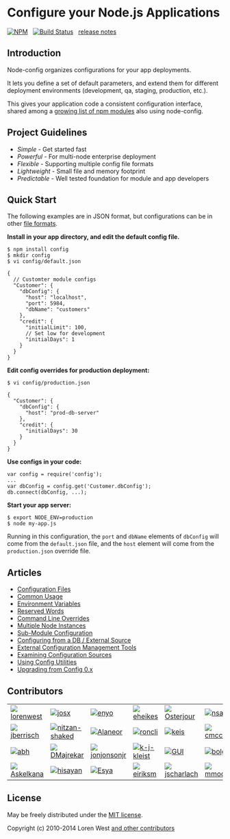Configure your Node.js Applications
===================================

[![NPM](https://nodei.co/npm/config.svg?downloads=true&stars=true)](https://nodei.co/npm/config/)&nbsp;&nbsp;
[![Build Status](https://secure.travis-ci.org/lorenwest/node-config.svg?branch=master)](https://travis-ci.org/lorenwest/node-config)&nbsp;&nbsp;
[release notes](https://github.com/lorenwest/node-config/blob/master/History.md)

Introduction
------------

Node-config organizes configurations for your app deployments.

It lets you define a set of default parameters,
and extend them for different deployment environments (development, qa,
staging, production, etc.).

This gives your application code a consistent configuration interface, shared among a
[growing list of npm modules](https://www.npmjs.org/browse/depended/config) also using node-config.

Project Guidelines
------------------

* *Simple* - Get started fast
* *Powerful* - For multi-node enterprise deployment
* *Flexible* - Supporting multiple config file formats
* *Lightweight* - Small file and memory footprint
* *Predictable* - Well tested foundation for module and app developers

Quick Start
---------------
The following examples are in JSON format, but configurations can be in other [file formats](https://github.com/lorenwest/node-config/wiki/Configuration-Files#file-formats).

**Install in your app directory, and edit the default config file.**

    $ npm install config
    $ mkdir config
    $ vi config/default.json

    {
      // Customter module configs
      "Customer": {
        "dbConfig": {
          "host": "localhost",
          "port": 5984,
          "dbName": "customers"
        },
        "credit": {
          "initialLimit": 100,
          // Set low for development
          "initialDays": 1
        }
      }
    }

**Edit config overrides for production deployment:**

    $ vi config/production.json

    {
      "Customer": {
        "dbConfig": {
          "host": "prod-db-server"
        },
        "credit": {
          "initialDays": 30
        }
      }
    }

**Use configs in your code:**

    var config = require('config');
    ...
    var dbConfig = config.get('Customer.dbConfig');
    db.connect(dbConfig, ...);

**Start your app server:**

    $ export NODE_ENV=production
    $ node my-app.js

Running in this configuration, the `port` and `dbName` elements of `dbConfig`
will come from the `default.json` file, and the `host` element will
come from the `production.json` override file.

Articles
--------

* [Configuration Files](https://github.com/lorenwest/node-config/wiki/Configuration-Files)
* [Common Usage](https://github.com/lorenwest/node-config/wiki/Common-Usage)
* [Environment Variables](https://github.com/lorenwest/node-config/wiki/Environment-Variables)
* [Reserved Words](https://github.com/lorenwest/node-config/wiki/Reserved-Words)
* [Command Line Overrides](https://github.com/lorenwest/node-config/wiki/Command-Line-Overrides)
* [Multiple Node Instances](https://github.com/lorenwest/node-config/wiki/Multiple-Node-Instances)
* [Sub-Module Configuration](https://github.com/lorenwest/node-config/wiki/Sub-Module-Configuration)
* [Configuring from a DB / External Source](https://github.com/lorenwest/node-config/wiki/Configuring-from-a-DB-/-External-Source)
* [External Configuration Management Tools](https://github.com/lorenwest/node-config/wiki/External-Configuration-Management-Tools)
* [Examining Configuration Sources](https://github.com/lorenwest/node-config/wiki/Examining-Configuration-Sources)
* [Using Config Utilities](https://github.com/lorenwest/node-config/wiki/Using-Config-Utilities)
* [Upgrading from Config 0.x](https://github.com/lorenwest/node-config/wiki/Upgrading-From-Config-0.x)

Contributors
------------
<table id="contributors"><tr><td><img src=https://avatars.githubusercontent.com/u/373538?><a href="https://github.com/lorenwest">lorenwest</a></td><td><img src=https://avatars.githubusercontent.com/u/791137?><a href="https://github.com/josx">josx</a></td><td><img src=https://avatars.githubusercontent.com/u/133277?><a href="https://github.com/enyo">enyo</a></td><td><img src=https://avatars.githubusercontent.com/u/1656140?><a href="https://github.com/eheikes">eheikes</a></td><td><img src=https://avatars.githubusercontent.com/u/506460?><a href="https://github.com/Osterjour">Osterjour</a></td><td><img src=https://avatars.githubusercontent.com/u/842998?><a href="https://github.com/nsabovic">nsabovic</a></td></tr><tr><td><img src=https://avatars.githubusercontent.com/u/145742?><a href="https://github.com/jberrisch">jberrisch</a></td><td><img src=https://avatars.githubusercontent.com/u/1918551?><a href="https://github.com/nitzan-shaked">nitzan-shaked</a></td><td><img src=https://avatars.githubusercontent.com/u/3058150?><a href="https://github.com/Alaneor">Alaneor</a></td><td><img src=https://avatars.githubusercontent.com/u/498929?><a href="https://github.com/roncli">roncli</a></td><td><img src=https://avatars.githubusercontent.com/u/125062?><a href="https://github.com/keis">keis</a></td><td><img src=https://avatars.githubusercontent.com/u/157303?><a href="https://github.com/cmcculloh">cmcculloh</a></td></tr><tr><td><img src=https://avatars.githubusercontent.com/u/16861?><a href="https://github.com/abh">abh</a></td><td><img src=https://avatars.githubusercontent.com/u/28898?><a href="https://github.com/DMajrekar">DMajrekar</a></td><td><img src=https://avatars.githubusercontent.com/u/2533984?><a href="https://github.com/jonjonsonjr">jonjonsonjr</a></td><td><img src=https://avatars.githubusercontent.com/u/157474?><a href="https://github.com/k-j-kleist">k-j-kleist</a></td><td><img src=https://avatars.githubusercontent.com/u/12112?><a href="https://github.com/GUI">GUI</a></td><td><img src=https://avatars.githubusercontent.com/u/811927?><a href="https://github.com/bolgovr">bolgovr</a></td></tr><tr><td><img src=https://avatars.githubusercontent.com/u/672821?><a href="https://github.com/Askelkana">Askelkana</a></td><td><img src=https://avatars.githubusercontent.com/u/941125?><a href="https://github.com/hisayan">hisayan</a></td><td><img src=https://avatars.githubusercontent.com/u/937179?><a href="https://github.com/Esya">Esya</a></td><td><img src=https://avatars.githubusercontent.com/u/865153?><a href="https://github.com/eiriksm">eiriksm</a></td><td><img src=https://avatars.githubusercontent.com/u/1087986?><a href="https://github.com/jscharlach">jscharlach</a></td><td><img src=https://avatars.githubusercontent.com/u/3645924?><a href="https://github.com/mmoczulski">mmoczulski</a></td></tr></table>

License
-------

May be freely distributed under the [MIT license](https://raw.githubusercontent.com/lorenwest/node-config/master/LICENSE).

Copyright (c) 2010-2014 Loren West
[and other contributors](https://github.com/lorenwest/node-config/graphs/contributors)

